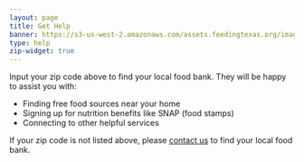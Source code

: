 ```yaml
---
layout: page
title: Get Help
banner: https://s3-us-west-2.amazonaws.com/assets.feedingtexas.org/images/banners/banner-04.jpg
type: help
zip-widget: true
---
```

Input your zip code above to find your local food bank. They will be happy to assist you with:

* Finding free food sources near your home 
* Signing up for nutrition benefits like SNAP (food stamps)
* Connecting to other helpful services

If your zip code is not listed above, please [contact us](about/contact.html) to find your local food bank.
